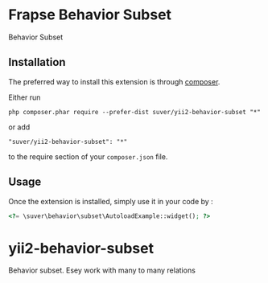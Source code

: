 Frapse Behavior Subset
======================
Behavior Subset

Installation
------------

The preferred way to install this extension is through [composer](http://getcomposer.org/download/).

Either run

```
php composer.phar require --prefer-dist suver/yii2-behavior-subset "*"
```

or add

```
"suver/yii2-behavior-subset": "*"
```

to the require section of your `composer.json` file.


Usage
-----

Once the extension is installed, simply use it in your code by  :

```php
<?= \suver\behavior\subset\AutoloadExample::widget(); ?>
```

# yii2-behavior-subset
Behavior subset. Esey work with many to many relations

